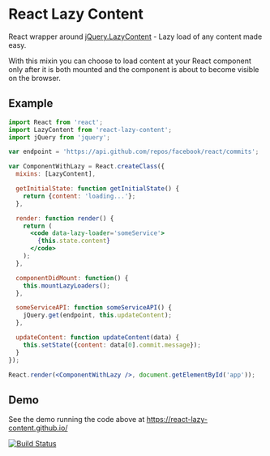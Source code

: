 # React Lazy Content

React wrapper around [jQuery.LazyContent](https://github.com/tulios/jquery.lazy_content) - Lazy load of any content made easy.

With this mixin you can choose to load content at your React component only after it is both mounted and the component is about to become visible on the browser.

## Example

```jsx
import React from 'react';
import LazyContent from 'react-lazy-content';
import jQuery from 'jquery';

var endpoint = 'https://api.github.com/repos/facebook/react/commits';

var ComponentWithLazy = React.createClass({
  mixins: [LazyContent],

  getInitialState: function getInitialState() {
    return {content: 'loading...'};
  },

  render: function render() {
    return (
      <code data-lazy-loader='someService'>
        {this.state.content}
      </code>
    );
  },

  componentDidMount: function() {
    this.mountLazyLoaders();
  },

  someServiceAPI: function someServiceAPI() {
    jQuery.get(endpoint, this.updateContent);
  },

  updateContent: function updateContent(data) {
    this.setState({content: data[0].commit.message});
  }
});

React.render(<ComponentWithLazy />, document.getElementById('app'));

```

## Demo

See the demo running the code above at https://react-lazy-content.github.io/

[![Build Status](https://travis-ci.org/react-lazy-content/react-lazy-content.svg)](https://travis-ci.org/react-lazy-content/react-lazy-content)
